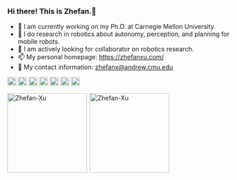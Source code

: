 ### Hi there! This is Zhefan.👋

- 🔭 I am currently working on my Ph.D. at Carnegie Mellon University.
- 🌱 I do research in robotics about autonomy, perception, and planning for mobile robots.
- 👯 I am actively looking for collaborator on robotics research.
- 📫 My personal homepage: https://zhefanxu.com/
- 💬 My contact information: zhefanx@andrew.cmu.edu

<img src="https://img.shields.io/badge/ROS-22314E?style=flat-square&logo=ROS&logoColor=white" height="20"/>  <img src="https://img.shields.io/badge/C++-00599C?style=flat-square&logo=C%2B%2B&logoColor=white" height="20"/>  <img src="https://img.shields.io/badge/Python-3766AB?style=flat-square&logo=Python&logoColor=white" height="20"/>  <img src="https://camo.githubusercontent.com/965872800e548eae7cf1a07ccbd7d06723501c8ea49a4d65d87a8724536f652b/68747470733a2f2f696d672e736869656c64732e696f2f62616467652f2d5079546f7263682d6565346332633f7374796c653d666c61742d737175617265266c6f676f3d7079746f726368266c6f676f436f6c6f723d7768697465" height="20"/>  <img src="https://img.shields.io/badge/TensorFlow-FF6F00?style=for-the-badge&logo=tensorflow&logoColor=white" height="20"/>  <img src="https://img.shields.io/badge/MATLAB-FF452F?style=flat-square&logo=Mathworks&logoColor=white" height="20"/>  <img src="https://img.shields.io/badge/SolidWorks-FF3333?style=flat-square&logo=Solidworks&logoColor=white" height="20"/>



<div style="display: flex; flex-wrap: wrap;">
    <img style="height: 180px; width: auto;" align="left" src="https://github-readme-stats.vercel.app/api/top-langs?username=Zhefan-Xu&show_icons=true&locale=en&layout=compact" alt="Zhefan-Xu" />
    <img style="height: 180px; width: auto;" align="right" src="https://github-readme-stats.vercel.app/api?username=Zhefan-Xu&count_private=true&show_icons=true" alt="Zhefan-Xu" />
</div>



